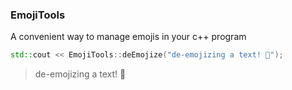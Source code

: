 ### EmojiTools
A convenient way to manage emojis in your c++ program

```c++
std::cout << EmojiTools::deEmojize("de-emojizing a text! 👻");
```

> de-emojizing a text! :ghost:

